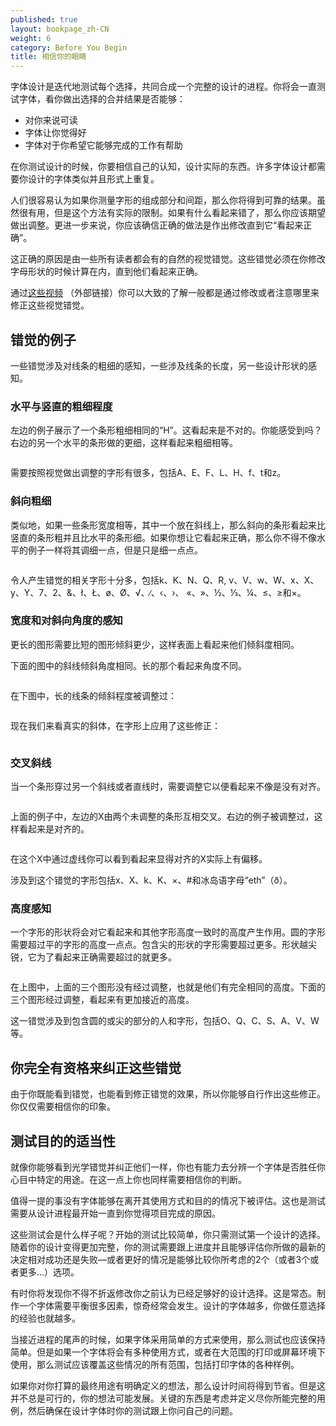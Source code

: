 ```yaml
---
published: true
layout: bookpage_zh-CN
weight: 6
category: Before You Begin
title: 相信你的眼睛
---
```


字体设计是迭代地测试每个选择，共同合成一个完整的设计的进程。你将会一直测试字体，看你做出选择的合并结果是否能够：

* 对你来说可读
* 字体让你觉得好
* 字体对于你希望它能够完成的工作有帮助

在你测试设计的时候，你要相信自己的认知，设计实际的东西。许多字体设计都需要你设计的字体类似并且形式上重复。

人们很容易认为如果你测量字形的组成部分和间距，那么你将得到可靠的结果。虽然很有用，但是这个方法有实际的限制。如果有什么看起来错了，那么你应该期望做出调整。更进一步来说，你应该确信正确的做法是作出修改直到它“看起来正确”。

这正确的原因是由一些所有读者都会有的自然的视觉错觉。这些错觉必须在你修改字母形状的时候计算在内，直到他们看起来正确。

通过[这些视频](https://vimeo.com/typereview/videos) （外部链接）你可以大致的了解一般都是通过修改或者注意哪里来修正这些视觉错觉。

## 错觉的例子

一些错觉涉及对线条的粗细的感知，一些涉及线条的长度，另一些设计形状的感知。

### 水平与竖直的粗细程度

左边的例子展示了一个条形粗细相同的“H”。这看起来是不对的。你能感受到吗？右边的另一个水平的条形做的更细，这样看起来粗细相等。

<img src="../en-US/images/H%20compensation2.png" alt>

需要按照视觉做出调整的字形有很多，包括A、E、F、L、H、f、t和z。

### 斜向粗细

类似地，如果一些条形宽度相等，其中一个放在斜线上，那么斜向的条形看起来比竖直的条形粗并且比水平的条形细。如果你想让它看起来正确，那么你不得不像水平的例子一样将其调细一点，但是只是细一点点。

<img src="../en-US/images/Diag%20illusion.png" alt>

令人产生错觉的相关字形十分多，包括k、K、N、Q、R,
v、V、w、W、x、X、y、Y、7、2、&amp;、ł、Ł、&oslash;、&Oslash;、&radic;、∕、&lsaquo;、&rsaquo;、
&laquo;、&raquo;、&frac12;、&frac13;、&frac14;、&le;、&ge;和&times;。

### 宽度和对斜向角度的感知

更长的图形需要比短的图形倾斜更少，这样表面上看起来他们倾斜度相同。

下面的图中的斜线倾斜角度相同。长的那个看起来角度不同。

<img src="../en-US/images/pdiag.png" alt>

在下图中，长的线条的倾斜程度被调整过：

<img src="../en-US/images/pdiag2.png" alt>

现在我们来看真实的斜体，在字形上应用了这些修正：

<img src="../en-US/images/longer%20less%20slant.png" alt>

### 交叉斜线

当一个条形穿过另一个斜线或者直线时，需要调整它以便看起来不像是没有对齐。

<img src="../en-US/images/compare-x.png" alt>

上面的例子中，左边的X由两个未调整的条形互相交叉。右边的例子被调整过，这样看起来是对齐的。

<img src="../en-US/images/myriad-x.png" alt>

在这个X中通过虚线你可以看到看起来显得对齐的X实际上有偏移。

涉及到这个错觉的字形包括x、X、k、K、×、#和冰岛语字母“eth”（&eth;）。

### 高度感知

一个字形的形状将会对它看起来和其他字形高度一致时的高度产生作用。圆的字形需要超过平的字形的高度一点点。包含尖的形状的字形需要超过更多。形状越尖锐，它为了看起来正确需要超过的就更多。

<img src="../en-US/images/3Shapes.png" alt>

在上图中，上面的三个图形没有经过调整，也就是他们有完全相同的高度。下面的三个图形经过调整，看起来有更加接近的高度。

这一错觉涉及到包含圆的或尖的部分的人和字形，包括O、Q、C、S、A、V、W等。

## 你完全有资格来纠正这些错觉

由于你既能看到错觉，也能看到修正错觉的效果，所以你能够自行作出这些修正。你仅仅需要相信你的印象。

## 测试目的的适当性

就像你能够看到光学错觉并纠正他们一样，你也有能力去分辨一个字体是否胜任你心目中特定的用途。在这一点上你也同样需要相信你的判断。

值得一提的事没有字体能够在离开其使用方式和目的的情况下被评估。这也是测试需要从设计进程最开始一直到你觉得项目完成的原因。

这些测试会是什么样子呢？开始的测试比较简单，你只需测试第一个设计的选择。随着你的设计变得更加完整，你的测试需要跟上进度并且能够评估你所做的最新的决定相对成功还是失败&mdash;或者更好的情况是能够比较你所考虑的2个（或者3个或者更多&hellip;）选项。

有时你将发现你不得不折返修改你之前认为已经足够好的设计选择。这是常态。制作一个字体需要平衡很多因素，惊奇经常会发生。设计的字体越多，你做任意选择的经验也就越多。

当接近进程的尾声的时候，如果字体采用简单的方式来使用，那么测试也应该保持简单。但是如果一个字体将会有多种使用方式，或者在大范围的打印或屏幕环境下使用，那么测试应该覆盖这些情况的所有范围，包括打印字体的各种样例。

如果你对你打算的最终用途有明确定义的想法，那么设计时间将得到节省。但是这并不总是可行的，你的想法可能发展。关键的东西是考虑并定义尽你所能完整的用例，然后确保在设计字体时你的测试跟上你问自己的问题。
